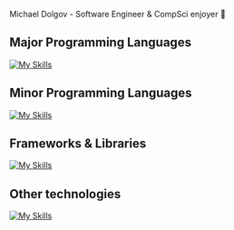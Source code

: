 Michael Dolgov - Software Engineer & CompSci enjoyer :floppy_disk:

## Major Programming Languages
[![My Skills](https://skillicons.dev/icons?i=python,cpp,cs&theme=dark&perline=15)](https://skillicons.dev)
## Minor Programming Languages
[![My Skills](https://skillicons.dev/icons?i=javascript,lua,c&theme=dark&perline=15)](https://skillicons.dev)
## Frameworks & Libraries
[![My Skills](https://skillicons.dev/icons?i=flask,fastapi,react,electron,qt,dotnet,selenium,arduino&theme=dark&perline=15)](https://skillicons.dev)
## Other technologies
[![My Skills](https://skillicons.dev/icons?i=linux,arch,kali,bash,redis,postgresql,docker,nginx,cmake,postman,heroku,git,markdown,vim,latex,css,html,php,vite,npm&theme=dark&perline=21)](https://skillicons.dev)
